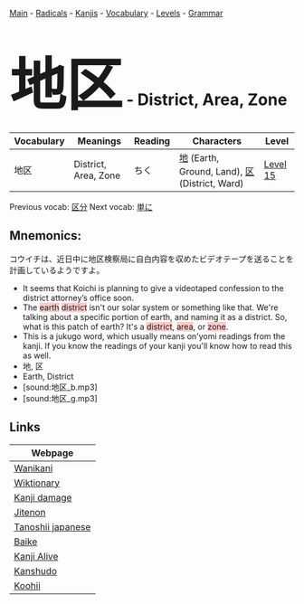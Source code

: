 <style> bigfont {font-size: 100px}</style>
[Main](../README.md) -
[Radicals](../radicals.md) -
[Kanjis](../kanjis.md) -
[Vocabulary](../vocabulary.md) -
[Levels](../levels.md) -
[Grammar](../grammar.md)
# <bigfont> 地区</bigfont> - District, Area, Zone 

| Vocabulary | Meanings | Reading | Characters | Level |
| --- | --- | --- | --- | --- |
| 地区 | District, Area, Zone | ちく |  [地](../kanjis/地.md) (Earth, Ground, Land), [区](../kanjis/区.md) (District, Ward) | [Level 15](../levels/wk_level15.md) |

Previous vocab: [区分](区分.md) Next vocab: [単に](単に.md) 

## Mnemonics:
コウイチは、近日中に地区検察局に自白内容を収めたビデオテープを送ることを計画しているようですよ。
* It seems that Koichi is planning to give a videotaped confession to the district attorney’s office soon.
* The <span style="background-color:#ffcccb"> earth</span> <span style="background-color:#ffcccb"> district</span> isn't our solar system or something like that. We're talking about a specific portion of earth, and naming it as a district. So, what is this patch of earth? It's a <span style="background-color:#ffcccb"> district</span>, <span style="background-color:#ffcccb"> area</span>, or <span style="background-color:#ffcccb"> zone</span>.
* This is a jukugo word, which usually means on'yomi readings from the kanji. If you know the readings of your kanji you'll know how to read this as well.
* 地, 区
* Earth, District
* [sound:地区_b.mp3]
* [sound:地区_g.mp3]


## Links 

| Webpage |
| --- |
| [Wanikani          ](https://www.wanikani.com/kanji/地区) |
| [Wiktionary        ](https://en.wiktionary.org/wiki/地区) |
| [Kanji damage      ](http://www.kanjidamage.com/kanji/search?utf8=✓&q=地区) |
| [Jitenon           ](https://jitenon.com/kanji/地区) |
| [Tanoshii japanese ](https://www.tanoshiijapanese.com/dictionary/kanji.cfm?k=地区) |
| [Baike             ](https://baike.baidu.com/item/地区) |
| [Kanji Alive       ](https://app.kanjialive.com/地区) |
| [Kanshudo          ](https://www.kanshudo.com/searchmn?q=地区) |
| [Koohii            ](https://kanji.koohii.com/study/kanji/地区) |

